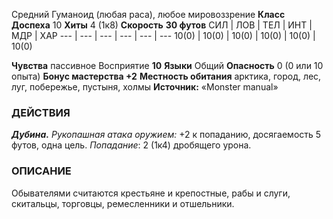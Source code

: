 Средний Гуманоид (любая раса), любое мировоззрение
**Класс Доспеха** 10
**Хиты** 4 (1к8)
**Скорость** **30 футов**
СИЛ | ЛОВ | ТЕЛ | ИНТ | МДР | ХАР
--- | --- | --- | --- | --- | ---
10(0) | 10(0) | 10(0) | 10(0) | 10(0) | 10(0)

**Чувства** пассивное Восприятие **10**
**Языки** Общий
**Опасность** 0 (0 или 10 опыта)
**Бонус мастерства +2**
**Местность обитания** арктика, город, лес, луг, побережье, пустыня, холмы
**Источник:** «Monster manual»

### ДЕЙСТВИЯ

_**Дубина.** Рукопашная атака оружием:_ +2 к попаданию, досягаемость 5 футов, одна цель. _Попадание_: 2 (1к4) дробящего урона.

### ОПИСАНИЕ

Обывателями считаются крестьяне и крепостные, рабы и слуги, скитальцы, торговцы, ремесленники и отшельники.
